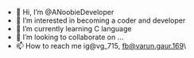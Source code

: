 - 👋 Hi, I’m @ANoobieDeveloper
- 👀 I’m interested in becoming a coder and developer
- 🌱 I’m currently learning C language
- 💞️ I’m looking to collaborate on ...
- 📫 How to reach me ig@vg_715, fb@varun.gaur.169\

<!---
ANoobieDeveloper/ANoobieDeveloper is a ✨ special ✨ repository because its `README.md` (this file) appears on your GitHub profile.
You can click the Preview link to take a look at your changes.
--->
